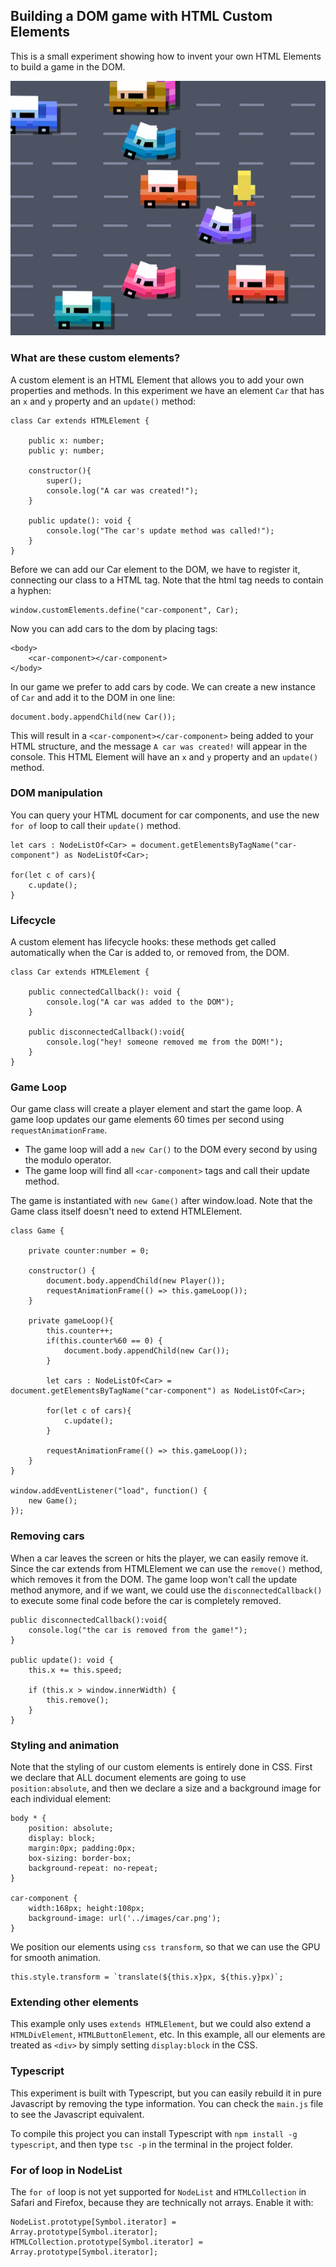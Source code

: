 ## Building a DOM game with HTML Custom Elements

This is a small experiment showing how to invent your own HTML Elements to build a game in the DOM.

![screenshot](docs/images/screenshot.png)

### What are these custom elements?

A custom element is an HTML Element that allows you to add your own properties and methods. In this experiment we have an element `Car` that has an `x` and `y` property and an `update()` method:

```
class Car extends HTMLElement {

    public x: number;
    public y: number;

    constructor(){
        super();
        console.log("A car was created!");
    }

    public update(): void {
        console.log("The car's update method was called!");
    }
}
```
Before we can add our Car element to the DOM, we have to register it, connecting our class to a HTML tag. Note that the html tag needs to contain a hyphen:
```
window.customElements.define("car-component", Car);
```

Now you can add cars to the dom by placing tags:
```
<body>
    <car-component></car-component>
</body>
```

In our game we prefer to add cars by code. We can create a new instance of `Car` and add it to the DOM in one line:
```
document.body.appendChild(new Car());
```

This will result in a `<car-component></car-component>` being added to your HTML structure, and the message `A car was created!` will appear in the console. This HTML Element will have an `x` and `y` property and an `update()` method.

### DOM manipulation

You can query your HTML document for car components, and use the new `for of` loop to call their `update()` method.
```
let cars : NodeListOf<Car> = document.getElementsByTagName("car-component") as NodeListOf<Car>;

for(let c of cars){
    c.update();
} 
```

### Lifecycle

A custom element has lifecycle hooks: these methods get called automatically when the Car is added to, or removed from, the DOM.
```
class Car extends HTMLElement {

    public connectedCallback(): void {
        console.log("A car was added to the DOM");
    }

    public disconnectedCallback():void{
        console.log("hey! someone removed me from the DOM!");
    }
}
```

### Game Loop

Our game class will create a player element and start the game loop. A game loop updates our game elements 60 times per second using `requestAnimationFrame`. 

- The game loop will add a `new Car()` to the DOM every second by using the modulo operator.
- The game loop will find all `<car-component>` tags and call their update method.

The game is instantiated with `new Game()` after window.load. Note that the Game class itself doesn't need to extend HTMLElement.

```
class Game {
    
    private counter:number = 0;
     
    constructor() {
        document.body.appendChild(new Player());
        requestAnimationFrame(() => this.gameLoop());
    }
    
    private gameLoop(){
        this.counter++;
        if(this.counter%60 == 0) {
            document.body.appendChild(new Car());
        }

        let cars : NodeListOf<Car> = document.getElementsByTagName("car-component") as NodeListOf<Car>;

        for(let c of cars){
            c.update();
        } 

        requestAnimationFrame(() => this.gameLoop());
    }
}

window.addEventListener("load", function() {
    new Game();
});
```

### Removing cars

When a car leaves the screen or hits the player, we can easily remove it. Since the car extends from HTMLElement we can use the `remove()` method, which removes it from the DOM. The game loop won't call the update method anymore, and if we want, we could use the `disconnectedCallback()` to execute some final code before the car is completely removed.

```
public disconnectedCallback():void{
    console.log("the car is removed from the game!");
}

public update(): void {
    this.x += this.speed;

    if (this.x > window.innerWidth) {
        this.remove();
    }
}
```

### Styling and animation

Note that the styling of our custom elements is entirely done in CSS. First we declare that ALL document elements are going to use `position:absolute`, and then we declare a size and a background image for each individual element:

```
body * {
    position: absolute;
    display: block;
    margin:0px; padding:0px;
    box-sizing: border-box;
    background-repeat: no-repeat;
}

car-component {
	width:168px; height:108px;
	background-image: url('../images/car.png');
}
```

We position our elements using `css transform`, so that we can use the GPU for smooth animation.

```
this.style.transform = `translate(${this.x}px, ${this.y}px)`;
```

### Extending other elements

This example only uses `extends HTMLElement`, but we could also extend a `HTMLDivElement`, `HTMLButtonElement`, etc. In this example, all our elements are treated as `<div>` by simply setting `display:block` in the CSS.

### Typescript

This experiment is built with Typescript, but you can easily rebuild it in pure Javascript by removing the type information. You can check the `main.js` file to see the Javascript equivalent. 

To compile this project you can install Typescript with `npm install -g typescript`, and then type `tsc -p` in the terminal in the project folder.

### For of loop in NodeList

The `for of` loop is not yet supported for `NodeList` and `HTMLCollection` in Safari and Firefox, because they are technically not arrays. Enable it with:

```
NodeList.prototype[Symbol.iterator] = Array.prototype[Symbol.iterator];
HTMLCollection.prototype[Symbol.iterator] = Array.prototype[Symbol.iterator];
```